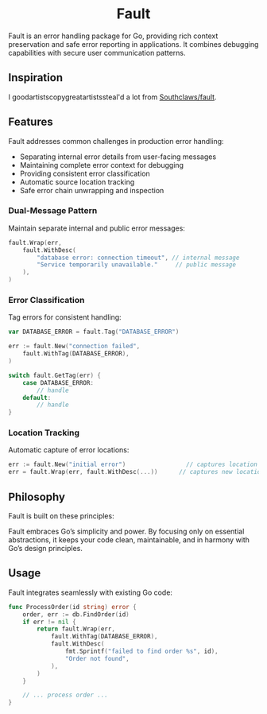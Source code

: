 <div align="center">
    <h1 align="center">Fault</h1>
</div>


Fault is an error handling package for Go, providing rich context preservation
and safe error reporting in applications. It combines debugging capabilities with
secure user communication patterns.

## Inspiration

I goodartistscopygreatartistssteal'd a lot from [Southclaws/fault](https://github.com/Southclaws/fault).

## Features

Fault addresses common challenges in production error handling:

- Separating internal error details from user-facing messages
- Maintaining complete error context for debugging
- Providing consistent error classification
- Automatic source location tracking
- Safe error chain unwrapping and inspection

### Dual-Message Pattern
Maintain separate internal and public error messages:
```go
fault.Wrap(err,
    fault.WithDesc(
        "database error: connection timeout", // internal message
        "Service temporarily unavailable."     // public message
    ),
)
```


### Error Classification
Tag errors for consistent handling:
```go
var DATABASE_ERROR = fault.Tag("DATABASE_ERROR")

err := fault.New("connection failed",
    fault.WithTag(DATABASE_ERROR),
)

switch fault.GetTag(err) {
	case DATABASE_ERROR:
		// handle
	default:
		// handle
}
```

### Location Tracking
Automatic capture of error locations:
```go
err := fault.New("initial error")         		  // captures location
err = fault.Wrap(err, fault.WithDesc(...))      // captures new location
```

## Philosophy

Fault is built on these principles:

Fault embraces Go’s simplicity and power. By focusing only on essential
abstractions, it keeps your code clean, maintainable, and in harmony with
Go’s design principles.

## Usage

Fault integrates seamlessly with existing Go code:

```go
func ProcessOrder(id string) error {
    order, err := db.FindOrder(id)
    if err != nil {
        return fault.Wrap(err,
            fault.WithTag(DATABASE_ERROR),
            fault.WithDesc(
                fmt.Sprintf("failed to find order %s", id),
                "Order not found",
            ),
        )
    }

    // ... process order ...
}
```
